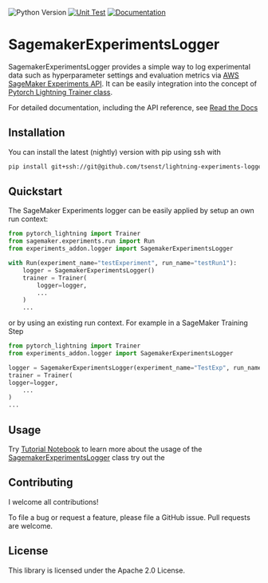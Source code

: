 ![Python Version](https://img.shields.io/badge/python-3.9%7C3.10%7C3.11-blue.svg)
[![Unit Test](https://github.com/tsenst/lightning-experiments-logger/actions/workflows/python-package.yml/badge.svg)](https://github.com/tsenst/lightning-experiments-logger/actions/workflows/python-package.yml)
[![Documentation](https://github.com/tsenst/lightning-experiments-logger/actions/workflows/documentation.yaml/badge.svg)](https://github.com/tsenst/lightning-experiments-logger/actions/workflows/documentation.yaml)
# SagemakerExperimentsLogger
SagemakerExperimentsLogger provides a simple way to log experimental data such as hyperparameter settings and evaluation metrics via [AWS SageMaker Experiments API](https://aws.amazon.com/blogs/aws/amazon-sagemaker-experiments-organize-track-and-compare-your-machine-learning-trainings/). It can be easily integration into the concept of [Pytorch Lightning Trainer class](https://lightning.ai/docs/pytorch/stable/common/trainer.html).

For detailed documentation, including the API reference, see [Read the Docs](https://tsenst.github.io/lightning-experiments-logger/index.html)

## Installation
You can install the latest (nightly) version with pip using ssh with

```bash
pip install git+ssh://git@github.com/tsenst/lightning-experiments-logger.git
```

## Quickstart
The SageMaker Experiments logger can be easily applied by setup an own run context:
```Python
from pytorch_lightning import Trainer
from sagemaker.experiments.run import Run
from experiments_addon.logger import SagemakerExperimentsLogger

with Run(experiment_name="testExperiment", run_name="testRun1"):
    logger = SagemakerExperimentsLogger()
    trainer = Trainer(
        logger=logger,
        ...
    )
    ...
```
or by using an existing run context. For example in a SageMaker Training Step
```Python
from pytorch_lightning import Trainer
from experiments_addon.logger import SagemakerExperimentsLogger

logger = SagemakerExperimentsLogger(experiment_name="TestExp", run_name="TestRun")
trainer = Trainer(
logger=logger,
    ...
)
...
```

## Usage 

Try [Tutorial Notebook](https://github.com/tsenst/lightning-experiments-logger/blob/main/example/tutorial.ipynb) to learn more about the usage of the [SagemakerExperimentsLogger](https://tsenst.github.io/lightning-experiments-logger/api_logger.html) class try out the 

## Contributing
I welcome all contributions!

To file a bug or request a feature, please file a GitHub issue. Pull requests are welcome.

## License
This library is licensed under the Apache 2.0 License.
